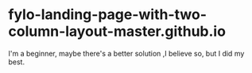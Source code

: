 # fylo-landing-page-with-two-column-layout-master.github.io
I'm a beginner, maybe there's a better solution ,I believe so, but I did my best.

